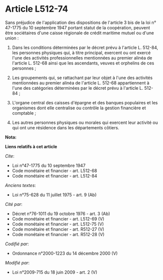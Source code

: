 # Article L512-74

Sans préjudice de l'application des dispositions de l'article 3 bis de la loi n° 47-1775 du 10 septembre 1947 portant statut
de la coopération, peuvent être sociétaires d'une caisse régionale de crédit maritime mutuel ou d'une union : 

1. Dans les conditions déterminées par le décret prévu à l'article L. 512-84, les personnes physiques qui, à titre principal,
exercent ou ont exercé l'une des activités professionnelles mentionnées au premier alinéa de l'article L. 512-68 ainsi que
les ascendants, veuves et orphelins de ces personnes ; 

2. Les groupements qui, se rattachant par leur objet à l'une des activités mentionnées au premier alinéa de l'article L.
512-68 appartiennent à l'une des catégories déterminées par le décret prévu à l'article L. 512-84 ; 

3. L'organe central des caisses d'épargne et des banques populaires et les organismes dont elle centralise ou contrôle la
gestion financière et comptable ; 

4. Les autres personnes physiques ou morales qui exercent leur activité ou qui ont une résidence dans les départements
côtiers.

**Nota:**



**Liens relatifs à cet article**

_Cite_:

  - Loi n°47-1775 du 10 septembre 1947
  - Code monétaire et financier - art. L512-68
  - Code monétaire et financier - art. L512-84

_Anciens textes_:

  - Loi n°75-628 du 11 juillet 1975 - art. 9 (Ab)

_Cité par_:

  - Décret n°76-1011 du 19 octobre 1976 - art. 3 (Ab)
  - Code monétaire et financier - art. L512-69 (V)
  - Code monétaire et financier - art. L512-75 (V)
  - Code monétaire et financier - art. R512-27 (V)
  - Code monétaire et financier - art. R512-28 (V)

_Codifié par_:

  - Ordonnance n°2000-1223 du 14 décembre 2000 (V)

_Modifié par_:

  - Loi n°2009-715 du 18 juin 2009 - art. 2 (V)
